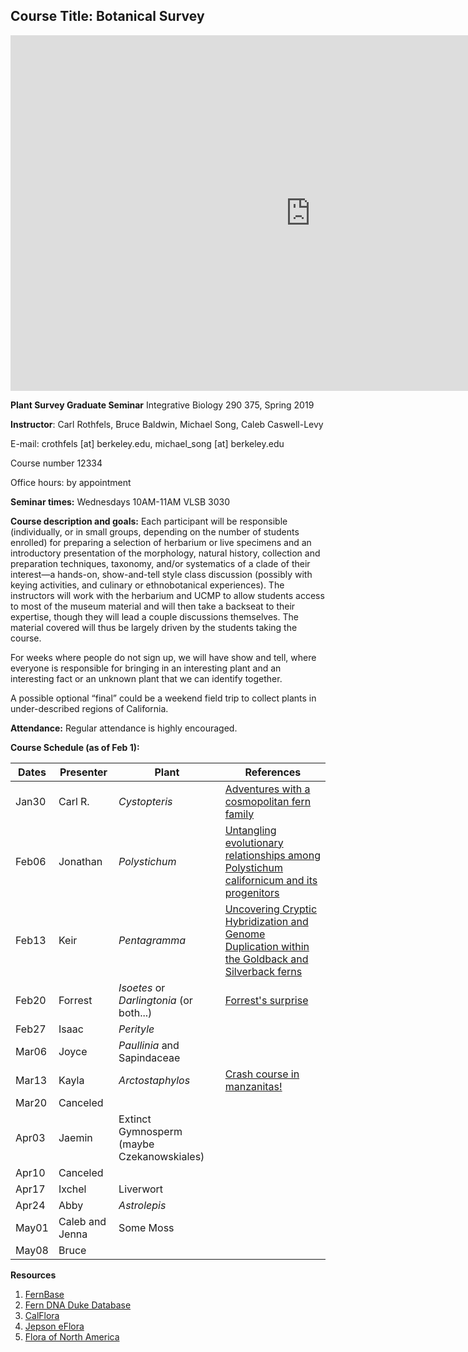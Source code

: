 ## Course Title: Botanical Survey
<iframe src="https://docs.google.com/presentation/d/e/2PACX-1vSbys_XCOKX36eYjuP9W43djgxWyb-n7eVf4vZZXpdqeDcNe-WQzyRyXOS-gHh28OEH3GL53Mdgs4Ut/embed?start=false&loop=false&delayms=3000" frameborder="0" width="960" height="569" allowfullscreen="true" mozallowfullscreen="true" webkitallowfullscreen="true"></iframe>

**Plant Survey Graduate Seminar**
Integrative Biology 290 375, Spring 2019

**Instructor**: Carl Rothfels, Bruce Baldwin, Michael Song, Caleb Caswell-Levy

E-mail: crothfels [at] berkeley.edu, michael_song [at] berkeley.edu

Course number 12334

Office hours: by appointment

**Seminar times:** Wednesdays 10AM-11AM VLSB 3030

**Course description and goals:**
Each participant will be responsible (individually, or in small groups, depending on the number of students enrolled) for preparing a selection of herbarium or live specimens and an introductory presentation of the morphology, natural history, collection and preparation techniques, taxonomy, and/or systematics of a clade of their interest—a hands-on, show-and-tell style class discussion (possibly with keying activities, and culinary or ethnobotanical experiences). The instructors will work with the herbarium and UCMP to allow students access to most of the museum material and will then take a backseat to their expertise, though they will lead a couple discussions themselves. The material covered will thus be largely driven by the students taking the course.

For weeks where people do not sign up, we will have show and tell, where everyone is responsible for bringing in an interesting plant and an interesting fact or an unknown plant that we can identify together.

A possible optional “final” could be a weekend field trip to collect plants in under-described regions of California.

**Attendance:** Regular attendance is highly encouraged.

**Course Schedule (as of Feb 1):**

| Dates                  | Presenter | Plant        | References |
|------------------------|-----------|--------------|------------|
|Jan30                  |Carl  R.   |*Cystopteris* |[Adventures with a cosmopolitan fern family](https://docs.google.com/presentation/d/1136mpgYDJzlZulc5drcALCU3w7dkuRlZQMFORWZqaLM/edit?usp=sharing)|
|Feb06                  |Jonathan   |*Polystichum* |[Untangling evolutionary relationships among Polystichum californicum and its progenitors](https://docs.google.com/presentation/d/1bTilFG4caJlx2sunK-v1oTrpLmuTD6FgOeQcRqagRGc/edit?usp=sharing)|
|Feb13                  |Keir       |*Pentagramma* |[Uncovering Cryptic Hybridization and Genome Duplication within the Goldback and Silverback ferns](https://docs.google.com/presentation/d/1UA1i5u9KS6c7JKS1n9bp09ViiL32-mRuzUHgi1940-4/edit?usp=sharing)|
|Feb20                  |Forrest    |*Isoetes* or *Darlingtonia* (or both...)|[Forrest's surprise](https://drive.google.com/file/d/1uTVxYW9MbNkoo4wDrLSO8atfWkCAL29S/view)|
|Feb27                  |Isaac      |*Perityle*    ||
|Mar06                  |Joyce      |*Paullinia* and Sapindaceae ||
|Mar13                  |Kayla      |*Arctostaphylos* |[Crash course in manzanitas!](https://drive.google.com/file/d/1WH9kq4kbtO-eRpjL_ZKTmLmGIi8tMYZU/view?usp=sharing)|
|Mar20                  |Canceled     |||
|Apr03                  |Jaemin     |Extinct Gymnosperm (maybe Czekanowskiales)  ||
|Apr10                  |Canceled      |||
|Apr17                  |Ixchel     |Liverwort  ||
|Apr24                  |Abby       |*Astrolepis*   ||
|May01                  |Caleb and Jenna       |Some Moss    ||
|May08                  |Bruce      |||

**Resources**

1. [FernBase](https://www.fernbase.org/)
2. [Fern DNA Duke Database](https://fernlab.biology.duke.edu/)
3. [CalFlora](https://www.calflora.org/)
4. [Jepson eFlora](http://ucjeps.berkeley.edu/eflora/)
5. [Flora of North America](http://beta.floranorthamerica.org/wiki/Main_Page)


